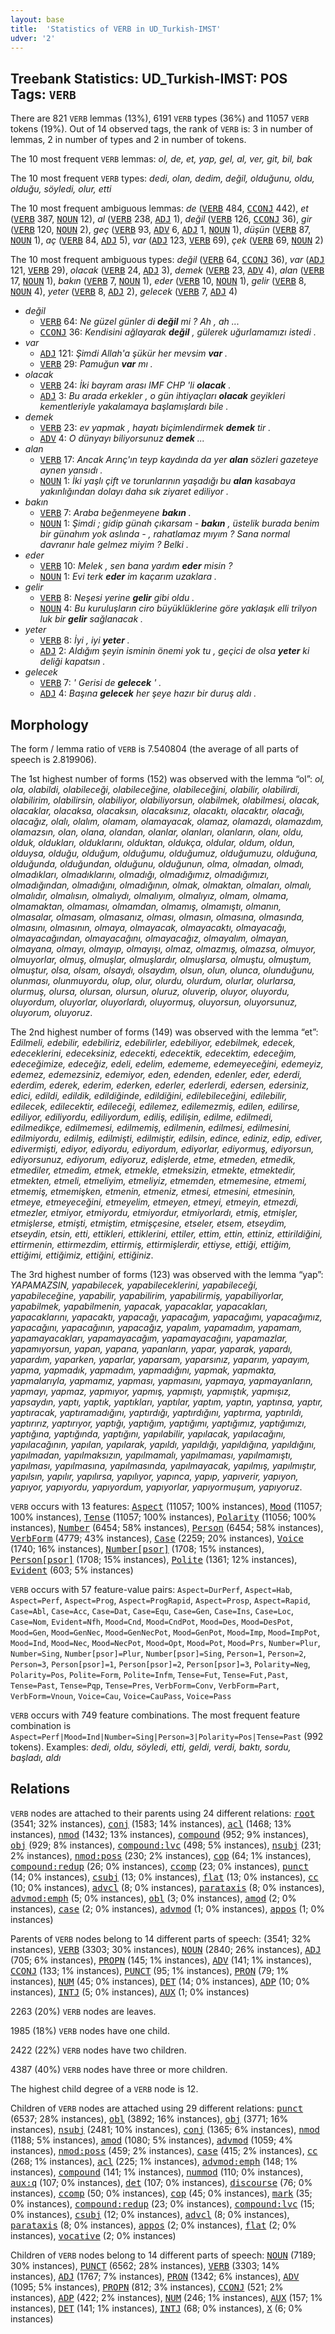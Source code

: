 ```yaml
---
layout: base
title:  'Statistics of VERB in UD_Turkish-IMST'
udver: '2'
---
```


## Treebank Statistics: UD_Turkish-IMST: POS Tags: `VERB`

There are 821 `VERB` lemmas (13%), 6191 `VERB` types (36%) and 11057 `VERB` tokens (19%).
Out of 14 observed tags, the rank of `VERB` is: 3 in number of lemmas, 2 in number of types and 2 in number of tokens.

The 10 most frequent `VERB` lemmas: <em>ol, de, et, yap, gel, al, ver, git, bil, bak</em>

The 10 most frequent `VERB` types:  <em>dedi, olan, dedim, değil, olduğunu, oldu, olduğu, söyledi, olur, etti</em>

The 10 most frequent ambiguous lemmas: <em>de</em> (<tt><a href="tr_imst-pos-VERB.html">VERB</a></tt> 484, <tt><a href="tr_imst-pos-CCONJ.html">CCONJ</a></tt> 442), <em>et</em> (<tt><a href="tr_imst-pos-VERB.html">VERB</a></tt> 387, <tt><a href="tr_imst-pos-NOUN.html">NOUN</a></tt> 12), <em>al</em> (<tt><a href="tr_imst-pos-VERB.html">VERB</a></tt> 238, <tt><a href="tr_imst-pos-ADJ.html">ADJ</a></tt> 1), <em>değil</em> (<tt><a href="tr_imst-pos-VERB.html">VERB</a></tt> 126, <tt><a href="tr_imst-pos-CCONJ.html">CCONJ</a></tt> 36), <em>gir</em> (<tt><a href="tr_imst-pos-VERB.html">VERB</a></tt> 120, <tt><a href="tr_imst-pos-NOUN.html">NOUN</a></tt> 2), <em>geç</em> (<tt><a href="tr_imst-pos-VERB.html">VERB</a></tt> 93, <tt><a href="tr_imst-pos-ADV.html">ADV</a></tt> 6, <tt><a href="tr_imst-pos-ADJ.html">ADJ</a></tt> 1, <tt><a href="tr_imst-pos-NOUN.html">NOUN</a></tt> 1), <em>düşün</em> (<tt><a href="tr_imst-pos-VERB.html">VERB</a></tt> 87, <tt><a href="tr_imst-pos-NOUN.html">NOUN</a></tt> 1), <em>aç</em> (<tt><a href="tr_imst-pos-VERB.html">VERB</a></tt> 84, <tt><a href="tr_imst-pos-ADJ.html">ADJ</a></tt> 5), <em>var</em> (<tt><a href="tr_imst-pos-ADJ.html">ADJ</a></tt> 123, <tt><a href="tr_imst-pos-VERB.html">VERB</a></tt> 69), <em>çek</em> (<tt><a href="tr_imst-pos-VERB.html">VERB</a></tt> 69, <tt><a href="tr_imst-pos-NOUN.html">NOUN</a></tt> 2)

The 10 most frequent ambiguous types:  <em>değil</em> (<tt><a href="tr_imst-pos-VERB.html">VERB</a></tt> 64, <tt><a href="tr_imst-pos-CCONJ.html">CCONJ</a></tt> 36), <em>var</em> (<tt><a href="tr_imst-pos-ADJ.html">ADJ</a></tt> 121, <tt><a href="tr_imst-pos-VERB.html">VERB</a></tt> 29), <em>olacak</em> (<tt><a href="tr_imst-pos-VERB.html">VERB</a></tt> 24, <tt><a href="tr_imst-pos-ADJ.html">ADJ</a></tt> 3), <em>demek</em> (<tt><a href="tr_imst-pos-VERB.html">VERB</a></tt> 23, <tt><a href="tr_imst-pos-ADV.html">ADV</a></tt> 4), <em>alan</em> (<tt><a href="tr_imst-pos-VERB.html">VERB</a></tt> 17, <tt><a href="tr_imst-pos-NOUN.html">NOUN</a></tt> 1), <em>bakın</em> (<tt><a href="tr_imst-pos-VERB.html">VERB</a></tt> 7, <tt><a href="tr_imst-pos-NOUN.html">NOUN</a></tt> 1), <em>eder</em> (<tt><a href="tr_imst-pos-VERB.html">VERB</a></tt> 10, <tt><a href="tr_imst-pos-NOUN.html">NOUN</a></tt> 1), <em>gelir</em> (<tt><a href="tr_imst-pos-VERB.html">VERB</a></tt> 8, <tt><a href="tr_imst-pos-NOUN.html">NOUN</a></tt> 4), <em>yeter</em> (<tt><a href="tr_imst-pos-VERB.html">VERB</a></tt> 8, <tt><a href="tr_imst-pos-ADJ.html">ADJ</a></tt> 2), <em>gelecek</em> (<tt><a href="tr_imst-pos-VERB.html">VERB</a></tt> 7, <tt><a href="tr_imst-pos-ADJ.html">ADJ</a></tt> 4)


* <em>değil</em>
  * <tt><a href="tr_imst-pos-VERB.html">VERB</a></tt> 64: <em>Ne güzel günler di <b>değil</b> mi ? Ah , ah ...</em>
  * <tt><a href="tr_imst-pos-CCONJ.html">CCONJ</a></tt> 36: <em>Kendisini ağlayarak <b>değil</b> , gülerek uğurlamamızı istedi .</em>
* <em>var</em>
  * <tt><a href="tr_imst-pos-ADJ.html">ADJ</a></tt> 121: <em>Şimdi Allah'a şükür her mevsim <b>var</b> .</em>
  * <tt><a href="tr_imst-pos-VERB.html">VERB</a></tt> 29: <em>Pamuğun <b>var</b> mı .</em>
* <em>olacak</em>
  * <tt><a href="tr_imst-pos-VERB.html">VERB</a></tt> 24: <em>İki bayram arası IMF CHP 'li <b>olacak</b> .</em>
  * <tt><a href="tr_imst-pos-ADJ.html">ADJ</a></tt> 3: <em>Bu arada erkekler , o gün ihtiyaçları <b>olacak</b> geyikleri kementleriyle yakalamaya başlamışlardı bile .</em>
* <em>demek</em>
  * <tt><a href="tr_imst-pos-VERB.html">VERB</a></tt> 23: <em>ev yapmak , hayatı biçimlendirmek <b>demek</b> tir .</em>
  * <tt><a href="tr_imst-pos-ADV.html">ADV</a></tt> 4: <em>O dünyayı biliyorsunuz <b>demek</b> ...</em>
* <em>alan</em>
  * <tt><a href="tr_imst-pos-VERB.html">VERB</a></tt> 17: <em>Ancak Arınç'ın teyp kaydında da yer <b>alan</b> sözleri gazeteye aynen yansıdı .</em>
  * <tt><a href="tr_imst-pos-NOUN.html">NOUN</a></tt> 1: <em>İki yaşlı çift ve torunlarının yaşadığı bu <b>alan</b> kasabaya yakınlığından dolayı daha sık ziyaret ediliyor .</em>
* <em>bakın</em>
  * <tt><a href="tr_imst-pos-VERB.html">VERB</a></tt> 7: <em>Araba beğenmeyene <b>bakın</b> .</em>
  * <tt><a href="tr_imst-pos-NOUN.html">NOUN</a></tt> 1: <em>Şimdi ; gidip günah çıkarsam - <b>bakın</b> , üstelik burada benim bir günahım yok aslında - , rahatlamaz mıyım ? Sana normal davranır hale gelmez miyim ? Belki .</em>
* <em>eder</em>
  * <tt><a href="tr_imst-pos-VERB.html">VERB</a></tt> 10: <em>Melek , sen bana yardım <b>eder</b> misin ?</em>
  * <tt><a href="tr_imst-pos-NOUN.html">NOUN</a></tt> 1: <em>Evi terk <b>eder</b> im kaçarım uzaklara .</em>
* <em>gelir</em>
  * <tt><a href="tr_imst-pos-VERB.html">VERB</a></tt> 8: <em>Neşesi yerine <b>gelir</b> gibi oldu .</em>
  * <tt><a href="tr_imst-pos-NOUN.html">NOUN</a></tt> 4: <em>Bu kuruluşların ciro büyüklüklerine göre yaklaşık elli trilyon luk bir <b>gelir</b> sağlanacak .</em>
* <em>yeter</em>
  * <tt><a href="tr_imst-pos-VERB.html">VERB</a></tt> 8: <em>İyi , iyi <b>yeter</b> .</em>
  * <tt><a href="tr_imst-pos-ADJ.html">ADJ</a></tt> 2: <em>Aldığım şeyin isminin önemi yok tu , geçici de olsa <b>yeter</b> ki deliği kapatsın .</em>
* <em>gelecek</em>
  * <tt><a href="tr_imst-pos-VERB.html">VERB</a></tt> 7: <em>' Gerisi de <b>gelecek</b> ' .</em>
  * <tt><a href="tr_imst-pos-ADJ.html">ADJ</a></tt> 4: <em>Başına <b>gelecek</b> her şeye hazır bir duruş aldı .</em>

## Morphology

The form / lemma ratio of `VERB` is 7.540804 (the average of all parts of speech is 2.819906).

The 1st highest number of forms (152) was observed with the lemma “ol”: <em>ol, ola, olabildi, olabileceği, olabileceğine, olabileceğini, olabilir, olabilirdi, olabilirim, olabilirsin, olabiliyor, olabiliyorsun, olabilmek, olabilmesi, olacak, olacaklar, olacaksa, olacaksın, olacaksınız, olacaktı, olacaktır, olacağı, olacağız, olalı, olalım, olamam, olamayacak, olamaz, olamazdı, olamazdım, olamazsın, olan, olana, olandan, olanlar, olanları, olanların, olanı, oldu, olduk, oldukları, olduklarını, olduktan, oldukça, oldular, oldum, oldun, olduysa, olduğu, olduğum, olduğumu, olduğumuz, olduğumuzu, olduğuna, olduğunda, olduğundan, olduğunu, olduğunun, olma, olmadan, olmadı, olmadıkları, olmadıklarını, olmadığı, olmadığımız, olmadığımızı, olmadığından, olmadığını, olmadığının, olmak, olmaktan, olmaları, olmalı, olmalıdır, olmalısın, olmalıydı, olmalıyım, olmalıyız, olmam, olmama, olmamaktan, olmaması, olmamdan, olmamış, olmamıştı, olmanın, olmasalar, olmasam, olmasanız, olması, olmasın, olmasına, olmasında, olmasını, olmasının, olmaya, olmayacak, olmayacaktı, olmayacağı, olmayacağından, olmayacağını, olmayacağız, olmayalım, olmayan, olmayana, olmayı, olmayıp, olmayışı, olmaz, olmazmış, olmazsa, olmuyor, olmuyorlar, olmuş, olmuşlar, olmuşlardır, olmuşlarsa, olmuştu, olmuştum, olmuştur, olsa, olsam, olsaydı, olsaydım, olsun, olun, olunca, olunduğunu, olunması, olunmuyordu, olup, olur, olurdu, olurdum, olurlar, olurlarsa, olurmuş, olursa, olursan, olursun, oluruz, oluverip, oluyor, oluyordu, oluyordum, oluyorlar, oluyorlardı, oluyormuş, oluyorsun, oluyorsunuz, oluyorum, oluyoruz</em>.

The 2nd highest number of forms (149) was observed with the lemma “et”: <em>Edilmeli, edebilir, edebiliriz, edebilirler, edebiliyor, edebilmek, edecek, edeceklerini, edeceksiniz, edecekti, edecektik, edecektim, edeceğim, edeceğimize, edeceğiz, edeli, edelim, edememe, edemeyeceğini, edemeyiz, edemez, edemezsiniz, edemiyor, eden, edenden, edenler, eder, ederdi, ederdim, ederek, ederim, ederken, ederler, ederlerdi, edersen, edersiniz, edici, edildi, edildik, edildiğinde, edildiğini, edilebileceğini, edilebilir, edilecek, edilecektir, edileceği, edilemez, edilemezmiş, edilen, edilirse, ediliyor, ediliyordu, ediliyordum, ediliş, edilişin, edilme, edilmedi, edilmedikçe, edilmemesi, edilmemiş, edilmenin, edilmesi, edilmesini, edilmiyordu, edilmiş, edilmişti, edilmiştir, edilsin, edince, ediniz, edip, ediver, edivermişti, ediyor, ediyordu, ediyordum, ediyorlar, ediyormuş, ediyorsun, ediyorsunuz, ediyorum, ediyoruz, edişlerde, etme, etmeden, etmedik, etmediler, etmedim, etmek, etmekle, etmeksizin, etmekte, etmektedir, etmekten, etmeli, etmeliyim, etmeliyiz, etmemden, etmemesine, etmemi, etmemiş, etmemişken, etmenin, etmeniz, etmesi, etmesini, etmesinin, etmeye, etmeyeceğini, etmeyelim, etmeyen, etmeyi, etmeyin, etmezdi, etmezler, etmiyor, etmiyordu, etmiyordur, etmiyorlardı, etmiş, etmişler, etmişlerse, etmişti, etmiştim, etmişçesine, etseler, etsem, etseydim, etseydin, etsin, etti, ettikleri, ettiklerini, ettiler, ettim, ettin, ettiniz, ettirildiğini, ettirmenin, ettirmezdim, ettirmiş, ettirmişlerdir, ettiyse, ettiği, ettiğim, ettiğimi, ettiğimiz, ettiğini, ettiğiniz</em>.

The 3rd highest number of forms (123) was observed with the lemma “yap”: <em>YAPAMAZSIN, yapabilecek, yapabileceklerini, yapabileceği, yapabileceğine, yapabilir, yapabilirim, yapabilirmiş, yapabiliyorlar, yapabilmek, yapabilmenin, yapacak, yapacaklar, yapacakları, yapacaklarını, yapacaktı, yapacağı, yapacağım, yapacağımı, yapacağımız, yapacağını, yapacağının, yapacağız, yapalım, yapamadım, yapamam, yapamayacakları, yapamayacağım, yapamayacağını, yapamazlar, yapamıyorsun, yapan, yapana, yapanların, yapar, yaparak, yapardı, yapardım, yaparken, yaparlar, yaparsam, yaparsınız, yaparım, yapayım, yapma, yapmadık, yapmadım, yapmadığını, yapmak, yapmakta, yapmalarıyla, yapmamız, yapması, yapmasını, yapmaya, yapmayanların, yapmayı, yapmaz, yapmıyor, yapmış, yapmıştı, yapmıştık, yapmışız, yapsaydın, yaptı, yaptık, yaptıkları, yaptılar, yaptım, yaptın, yaptınsa, yaptır, yaptıracak, yaptıramadığını, yaptırdığı, yaptırdığını, yaptırma, yaptırıldı, yaptırırız, yaptırıyor, yaptığı, yaptığım, yaptığımı, yaptığımız, yaptığımızı, yaptığına, yaptığında, yaptığını, yapılabilir, yapılacak, yapılacağını, yapılacağının, yapılan, yapılarak, yapıldı, yapıldığı, yapıldığına, yapıldığını, yapılmadan, yapılmaksızın, yapılmamalı, yapılmaması, yapılmamıştı, yapılması, yapılmasına, yapılmasında, yapılmayacak, yapılmış, yapılmıştır, yapılsın, yapılır, yapılırsa, yapılıyor, yapınca, yapıp, yapıverir, yapıyon, yapıyor, yapıyordu, yapıyordum, yapıyorlar, yapıyormuşum, yapıyoruz</em>.

`VERB` occurs with 13 features: <tt><a href="tr_imst-feat-Aspect.html">Aspect</a></tt> (11057; 100% instances), <tt><a href="tr_imst-feat-Mood.html">Mood</a></tt> (11057; 100% instances), <tt><a href="tr_imst-feat-Tense.html">Tense</a></tt> (11057; 100% instances), <tt><a href="tr_imst-feat-Polarity.html">Polarity</a></tt> (11056; 100% instances), <tt><a href="tr_imst-feat-Number.html">Number</a></tt> (6454; 58% instances), <tt><a href="tr_imst-feat-Person.html">Person</a></tt> (6454; 58% instances), <tt><a href="tr_imst-feat-VerbForm.html">VerbForm</a></tt> (4779; 43% instances), <tt><a href="tr_imst-feat-Case.html">Case</a></tt> (2259; 20% instances), <tt><a href="tr_imst-feat-Voice.html">Voice</a></tt> (1740; 16% instances), <tt><a href="tr_imst-feat-Number-psor.html">Number[psor]</a></tt> (1708; 15% instances), <tt><a href="tr_imst-feat-Person-psor.html">Person[psor]</a></tt> (1708; 15% instances), <tt><a href="tr_imst-feat-Polite.html">Polite</a></tt> (1361; 12% instances), <tt><a href="tr_imst-feat-Evident.html">Evident</a></tt> (603; 5% instances)

`VERB` occurs with 57 feature-value pairs: `Aspect=DurPerf`, `Aspect=Hab`, `Aspect=Perf`, `Aspect=Prog`, `Aspect=ProgRapid`, `Aspect=Prosp`, `Aspect=Rapid`, `Case=Abl`, `Case=Acc`, `Case=Dat`, `Case=Equ`, `Case=Gen`, `Case=Ins`, `Case=Loc`, `Case=Nom`, `Evident=Nfh`, `Mood=Cnd`, `Mood=CndPot`, `Mood=Des`, `Mood=DesPot`, `Mood=Gen`, `Mood=GenNec`, `Mood=GenNecPot`, `Mood=GenPot`, `Mood=Imp`, `Mood=ImpPot`, `Mood=Ind`, `Mood=Nec`, `Mood=NecPot`, `Mood=Opt`, `Mood=Pot`, `Mood=Prs`, `Number=Plur`, `Number=Sing`, `Number[psor]=Plur`, `Number[psor]=Sing`, `Person=1`, `Person=2`, `Person=3`, `Person[psor]=1`, `Person[psor]=2`, `Person[psor]=3`, `Polarity=Neg`, `Polarity=Pos`, `Polite=Form`, `Polite=Infm`, `Tense=Fut`, `Tense=Fut,Past`, `Tense=Past`, `Tense=Pqp`, `Tense=Pres`, `VerbForm=Conv`, `VerbForm=Part`, `VerbForm=Vnoun`, `Voice=Cau`, `Voice=CauPass`, `Voice=Pass`

`VERB` occurs with 749 feature combinations.
The most frequent feature combination is `Aspect=Perf|Mood=Ind|Number=Sing|Person=3|Polarity=Pos|Tense=Past` (992 tokens).
Examples: <em>dedi, oldu, söyledi, etti, geldi, verdi, baktı, sordu, başladı, aldı</em>


## Relations

`VERB` nodes are attached to their parents using 24 different relations: <tt><a href="tr_imst-dep-root.html">root</a></tt> (3541; 32% instances), <tt><a href="tr_imst-dep-conj.html">conj</a></tt> (1583; 14% instances), <tt><a href="tr_imst-dep-acl.html">acl</a></tt> (1468; 13% instances), <tt><a href="tr_imst-dep-nmod.html">nmod</a></tt> (1432; 13% instances), <tt><a href="tr_imst-dep-compound.html">compound</a></tt> (952; 9% instances), <tt><a href="tr_imst-dep-obj.html">obj</a></tt> (929; 8% instances), <tt><a href="tr_imst-dep-compound-lvc.html">compound:lvc</a></tt> (498; 5% instances), <tt><a href="tr_imst-dep-nsubj.html">nsubj</a></tt> (231; 2% instances), <tt><a href="tr_imst-dep-nmod-poss.html">nmod:poss</a></tt> (230; 2% instances), <tt><a href="tr_imst-dep-cop.html">cop</a></tt> (64; 1% instances), <tt><a href="tr_imst-dep-compound-redup.html">compound:redup</a></tt> (26; 0% instances), <tt><a href="tr_imst-dep-ccomp.html">ccomp</a></tt> (23; 0% instances), <tt><a href="tr_imst-dep-punct.html">punct</a></tt> (14; 0% instances), <tt><a href="tr_imst-dep-csubj.html">csubj</a></tt> (13; 0% instances), <tt><a href="tr_imst-dep-flat.html">flat</a></tt> (13; 0% instances), <tt><a href="tr_imst-dep-cc.html">cc</a></tt> (10; 0% instances), <tt><a href="tr_imst-dep-advcl.html">advcl</a></tt> (8; 0% instances), <tt><a href="tr_imst-dep-parataxis.html">parataxis</a></tt> (8; 0% instances), <tt><a href="tr_imst-dep-advmod-emph.html">advmod:emph</a></tt> (5; 0% instances), <tt><a href="tr_imst-dep-obl.html">obl</a></tt> (3; 0% instances), <tt><a href="tr_imst-dep-amod.html">amod</a></tt> (2; 0% instances), <tt><a href="tr_imst-dep-case.html">case</a></tt> (2; 0% instances), <tt><a href="tr_imst-dep-advmod.html">advmod</a></tt> (1; 0% instances), <tt><a href="tr_imst-dep-appos.html">appos</a></tt> (1; 0% instances)

Parents of `VERB` nodes belong to 14 different parts of speech:  (3541; 32% instances), <tt><a href="tr_imst-pos-VERB.html">VERB</a></tt> (3303; 30% instances), <tt><a href="tr_imst-pos-NOUN.html">NOUN</a></tt> (2840; 26% instances), <tt><a href="tr_imst-pos-ADJ.html">ADJ</a></tt> (705; 6% instances), <tt><a href="tr_imst-pos-PROPN.html">PROPN</a></tt> (145; 1% instances), <tt><a href="tr_imst-pos-ADV.html">ADV</a></tt> (141; 1% instances), <tt><a href="tr_imst-pos-CCONJ.html">CCONJ</a></tt> (133; 1% instances), <tt><a href="tr_imst-pos-PUNCT.html">PUNCT</a></tt> (95; 1% instances), <tt><a href="tr_imst-pos-PRON.html">PRON</a></tt> (79; 1% instances), <tt><a href="tr_imst-pos-NUM.html">NUM</a></tt> (45; 0% instances), <tt><a href="tr_imst-pos-DET.html">DET</a></tt> (14; 0% instances), <tt><a href="tr_imst-pos-ADP.html">ADP</a></tt> (10; 0% instances), <tt><a href="tr_imst-pos-INTJ.html">INTJ</a></tt> (5; 0% instances), <tt><a href="tr_imst-pos-AUX.html">AUX</a></tt> (1; 0% instances)

2263 (20%) `VERB` nodes are leaves.

1985 (18%) `VERB` nodes have one child.

2422 (22%) `VERB` nodes have two children.

4387 (40%) `VERB` nodes have three or more children.

The highest child degree of a `VERB` node is 12.

Children of `VERB` nodes are attached using 29 different relations: <tt><a href="tr_imst-dep-punct.html">punct</a></tt> (6537; 28% instances), <tt><a href="tr_imst-dep-obl.html">obl</a></tt> (3892; 16% instances), <tt><a href="tr_imst-dep-obj.html">obj</a></tt> (3771; 16% instances), <tt><a href="tr_imst-dep-nsubj.html">nsubj</a></tt> (2481; 10% instances), <tt><a href="tr_imst-dep-conj.html">conj</a></tt> (1365; 6% instances), <tt><a href="tr_imst-dep-nmod.html">nmod</a></tt> (1188; 5% instances), <tt><a href="tr_imst-dep-amod.html">amod</a></tt> (1080; 5% instances), <tt><a href="tr_imst-dep-advmod.html">advmod</a></tt> (1059; 4% instances), <tt><a href="tr_imst-dep-nmod-poss.html">nmod:poss</a></tt> (459; 2% instances), <tt><a href="tr_imst-dep-case.html">case</a></tt> (415; 2% instances), <tt><a href="tr_imst-dep-cc.html">cc</a></tt> (268; 1% instances), <tt><a href="tr_imst-dep-acl.html">acl</a></tt> (225; 1% instances), <tt><a href="tr_imst-dep-advmod-emph.html">advmod:emph</a></tt> (148; 1% instances), <tt><a href="tr_imst-dep-compound.html">compound</a></tt> (141; 1% instances), <tt><a href="tr_imst-dep-nummod.html">nummod</a></tt> (110; 0% instances), <tt><a href="tr_imst-dep-aux-q.html">aux:q</a></tt> (107; 0% instances), <tt><a href="tr_imst-dep-det.html">det</a></tt> (107; 0% instances), <tt><a href="tr_imst-dep-discourse.html">discourse</a></tt> (76; 0% instances), <tt><a href="tr_imst-dep-ccomp.html">ccomp</a></tt> (50; 0% instances), <tt><a href="tr_imst-dep-cop.html">cop</a></tt> (45; 0% instances), <tt><a href="tr_imst-dep-mark.html">mark</a></tt> (35; 0% instances), <tt><a href="tr_imst-dep-compound-redup.html">compound:redup</a></tt> (23; 0% instances), <tt><a href="tr_imst-dep-compound-lvc.html">compound:lvc</a></tt> (15; 0% instances), <tt><a href="tr_imst-dep-csubj.html">csubj</a></tt> (12; 0% instances), <tt><a href="tr_imst-dep-advcl.html">advcl</a></tt> (8; 0% instances), <tt><a href="tr_imst-dep-parataxis.html">parataxis</a></tt> (8; 0% instances), <tt><a href="tr_imst-dep-appos.html">appos</a></tt> (2; 0% instances), <tt><a href="tr_imst-dep-flat.html">flat</a></tt> (2; 0% instances), <tt><a href="tr_imst-dep-vocative.html">vocative</a></tt> (2; 0% instances)

Children of `VERB` nodes belong to 14 different parts of speech: <tt><a href="tr_imst-pos-NOUN.html">NOUN</a></tt> (7189; 30% instances), <tt><a href="tr_imst-pos-PUNCT.html">PUNCT</a></tt> (6562; 28% instances), <tt><a href="tr_imst-pos-VERB.html">VERB</a></tt> (3303; 14% instances), <tt><a href="tr_imst-pos-ADJ.html">ADJ</a></tt> (1767; 7% instances), <tt><a href="tr_imst-pos-PRON.html">PRON</a></tt> (1342; 6% instances), <tt><a href="tr_imst-pos-ADV.html">ADV</a></tt> (1095; 5% instances), <tt><a href="tr_imst-pos-PROPN.html">PROPN</a></tt> (812; 3% instances), <tt><a href="tr_imst-pos-CCONJ.html">CCONJ</a></tt> (521; 2% instances), <tt><a href="tr_imst-pos-ADP.html">ADP</a></tt> (422; 2% instances), <tt><a href="tr_imst-pos-NUM.html">NUM</a></tt> (246; 1% instances), <tt><a href="tr_imst-pos-AUX.html">AUX</a></tt> (157; 1% instances), <tt><a href="tr_imst-pos-DET.html">DET</a></tt> (141; 1% instances), <tt><a href="tr_imst-pos-INTJ.html">INTJ</a></tt> (68; 0% instances), <tt><a href="tr_imst-pos-X.html">X</a></tt> (6; 0% instances)

